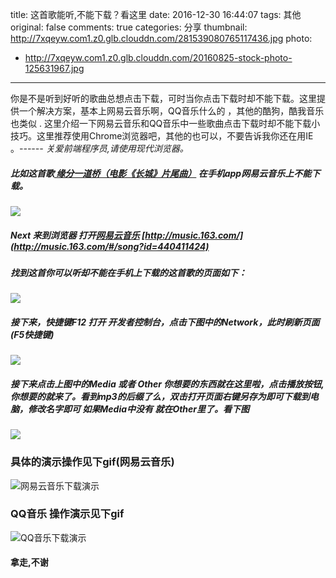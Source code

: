 title: 这首歌能听,不能下载？看这里
date: 2016-12-30 16:44:07
tags: 其他
original: false
comments: true
categories: 分享
thumbnail: http://7xqeyw.com1.z0.glb.clouddn.com/281539080765117436.jpg
photo:
- http://7xqeyw.com1.z0.glb.clouddn.com/20160825-stock-photo-125631967.jpg
---
你是不是听到好听的歌曲总想点击下载，可时当你点击下载时却不能下载。这里提供一个解决方案，基本上网易云音乐啊，QQ音乐什么的 ，其他的酷狗，酷我音乐也类似 . 这里介绍一下网易云音乐和QQ音乐中一些歌曲点击下载时却不能下载小技巧。这里推荐使用Chrome浏览器吧，其他的也可以，不要告诉我你还在用IE 。*------ 关爱前端程序员,请使用现代浏览器。*
 <!-- more -->
##### 比如这首歌[ 缘分一道桥（电影《长城》片尾曲）](http://music.163.com/#/song?id=440411424)  在手机app网易云音乐上不能下载。
![](./cc.jpg)
##### Next 来到浏览器 打开[网易云音乐](http://music.163.com/) [http://music.163.com/](http://music.163.com/#/song?id=440411424)
##### 找到这首你可以听却不能在手机上下载的这首歌的页面如下：
![](./wycc.png)

##### 接下来，快捷键F12 打开 开发者控制台，点击下图中的Network，此时刷新页面(F5快捷键)
![](./wyf12.png)

##### 接下来点击上图中的Media 或者 Other 你想要的东西就在这里啦，点击播放按钮,你想要的就来了。看到mp3的后缀了么，双击打开页面右键另存为即可下载到电脑，修改名字即可 如果Media中没有 就在Other里了。看下图
![](./wyf121.png)
### 具体的演示操作见下gif(网易云音乐)
![网易云音乐下载演示](./testwy.gif)
### QQ音乐 操作演示见下gif
![QQ音乐下载演示](./testqq.gif)

#### 拿走,不谢